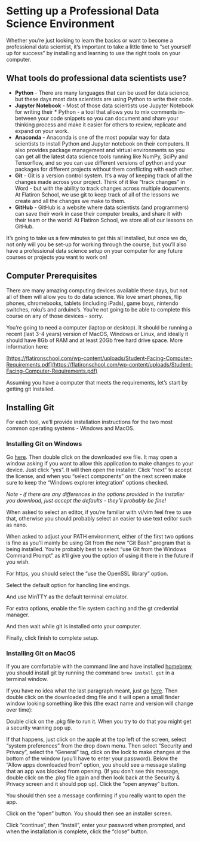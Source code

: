# Setting up a Professional Data Science Environment

Whether you’re just looking to learn the basics or want to become a professional data scientist, it’s important to take a little time to “set yourself up for success” by installing and learning to use the right tools on your computer.

## What tools do professional data scientists use?
* **Python** - There are many languages that can be used for data science, but these days most data scientists are using Python to write their code. 
* **Jupyter Notebook** - Most of those data scientists use Jupyter Notebook for writing their * Python - a tool that allows you to mix comments in-between your code snippets so you can document and share your thinking process and make it easier for others to review, replicate and expand on your work.
* **Anaconda** - Anaconda is one of the most popular way for data scientists to install Python and Jupyter notebook on their computers. It also provides package management and virtual environments so you can get all the latest data science tools running like NumPy, SciPy and Tensorflow, and so you can use different versions of python and your packages for different projects without them conflicting with each other.
* **Git** - Git is a version control system. It’s a way of keeping track of all the changes made across your project. Think of it like “track changes” in Word - but with the ability to track changes across multiple documents. At Flatiron School, we use git to keep track of all of the lessons we create and all the changes we make to them.
* **GitHub** - GitHub is a website where data scientists (and programmers) can save their work in case their computer breaks, and share it with their team or the world! At Flatiron School, we store all of our lessons on GitHub.

It’s going to take us a few minutes to get this all installed, but once we do, not only will you be set-up for working through the course, but you’ll also have a professional data science setup on your computer for any future courses or projects you want to work on!

## Computer Prerequisites
There are many amazing computing devices available these days, but not all of them will allow you to do data science. We love smart phones, flip phones, chromebooks, tablets (including iPads), game boys, nintendo switches, roku’s and arduino’s. You’re not going to be able to complete this course on any of those devices - sorry.

You’re going to need a computer (laptop or desktop). It should be running a recent (last 3-4 years) version of MacOS, Windows or Linux, and ideally it should have 8Gb of RAM and at least 20Gb free hard drive space. More information here:

[https://flatironschool.com/wp-content/uploads/Student-Facing-Computer-Requirements.pdf](https://flatironschool.com/wp-content/uploads/Student-Facing-Computer-Requirements.pdf)

Assuming you have a computer that meets the requirements, let’s start by getting git Installed.

## Installing Git
For each tool, we’ll provide installation instructions for the two most common operating systems - Windows and MacOS.

### Installing Git on Windows
Go [here](https://git-scm.com/download/win). Then double click on the downloaded exe file. It may open a window asking if you want to allow this application to make changes to your device. Just click “yes”. It will then open the installer. Click “next” to accept the license, and when you “select components” on the next screen make sure to keep the “Windows explorer integration” options checked.

*Note - if there are any differences in the options provided in the installer you download, just accept the defaults - they’ll probably be fine!*

When asked to select an editor, if you’re familiar with vi/vim feel free to use that, otherwise you should probably select an easier to use text editor such as nano.

When asked to adjust your PATH environment, either of the first two options is fine as you’ll mainly be using Git from the new “Git Bash” program that is being installed. You’re probably best to select “use Git from the Windows Command Prompt” as it’ll give you the option of using it there in the future if you wish.

For https, you should select the “use the OpenSSL library” option.

Select the default option for handling line endings.

And use MinTTY as the default terminal emulator.

For extra options, enable the file system caching and the gt credential manager.

And then wait while git is installed onto your computer. 

Finally, click finish to complete setup.

### Installing Git on MacOS
If you are comfortable with the command line and have installed [homebrew](https://brew.sh/), you should install git by running the command `brew install git` in a terminal window.  

If you have no idea what the last paragraph meant, just go [here](https://git-scm.com/download/mac). Then double click on the downloaded dmg file and it will open a small finder window looking something like this (the exact name and version will change over time):

Double click on the .pkg file to run it. When you try to do that you might get a security warning pop up.

If that happens, just click on the apple at the top left of the screen, select “system preferences” from the drop down menu. Then select “Security and Privacy”, select the “General” tag, click on the lock to make changes at the bottom of the window (you’ll have to enter your password). Below the “Allow apps downloaded from” option, you should see a message stating that an app was blocked from opening. (If you don’t see this message, double click on the .pkg file again and then look back at the Security & Privacy screen and it should pop up).  Click the “open anyway” button.

You should then see a message confirming if you really want to open the app.

Click on the “open” button. You should then see an installer screen. 

Click “continue”, then “install”, enter your password when prompted, and when the installation is complete, click the “close” button.

